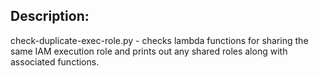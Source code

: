 ## Description:
check-duplicate-exec-role.py - checks lambda functions for sharing the same IAM execution role and prints out any shared roles along with associated functions.
